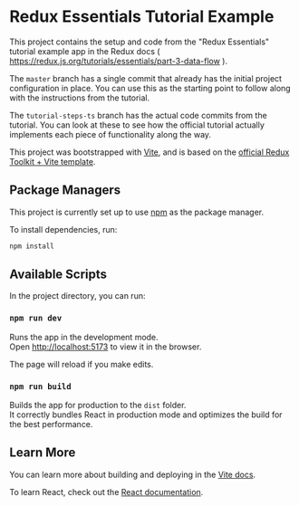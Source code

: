 # Redux Essentials Tutorial Example

This project contains the setup and code from the "Redux Essentials" tutorial example app in the Redux docs ( https://redux.js.org/tutorials/essentials/part-3-data-flow ).

The `master` branch has a single commit that already has the initial project configuration in place. You can use this as the starting point to follow along with the instructions from the tutorial.

The `tutorial-steps-ts` branch has the actual code commits from the tutorial. You can look at these to see how the official tutorial actually implements each piece of functionality along the way.

This project was bootstrapped with [Vite](https://vitejs.dev/), and is based on the [official Redux Toolkit + Vite template](https://github.com/reduxjs/redux-templates/tree/master/packages/vite-template-redux).

## Package Managers

This project is currently set up to use [npm](https://www.npmjs.com/) as the package manager.

To install dependencies, run:

```bash
npm install
```

## Available Scripts

In the project directory, you can run:

### `npm run dev`

Runs the app in the development mode.<br />
Open [http://localhost:5173](http://localhost:5173) to view it in the browser.

The page will reload if you make edits.<br />

### `npm run build`

Builds the app for production to the `dist` folder.<br />
It correctly bundles React in production mode and optimizes the build for the best performance.

## Learn More

You can learn more about building and deploying in the [Vite docs](https://vitejs.dev/).

To learn React, check out the [React documentation](https://react.dev).
